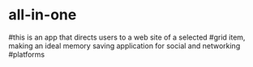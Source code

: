 # all-in-one

#this is an app that directs users to a web site of a selected
#grid item, making an ideal memory saving application for social and networking 
#platforms
